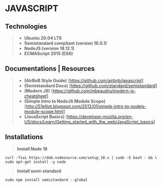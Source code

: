 # JAVASCRIPT

## Technologies

>* **Ubuntu 20.04 LTS**
>* **Semistandard compliant (version 16.0.1)**
>* **NodeJS (version 18.12.1)**
>* **ECMAScript 2015 (ES6)**

## Documentations | Resources

>* **(AirBnB Style Guide)** [https://github.com/airbnb/javascript]
>* **(Semistandard Docs)** [https://github.com/standard/semistandard]
>* **(Modern JS)** [https://github.com/mbeaudru/modern-js-cheatsheet]
>* **(Simple Intro to NodeJS Module Scope)** [http://51elliot.blogspot.com/2012/01/simple-intro-to-nodejs-module-scope.html]
>* **(JavaScript Basics)** [https://developer.mozilla.org/en-US/docs/Learn/Getting_started_with_the_web/JavaScript_basics]

## Installations

>**Install Node 18**

    curl -fssL https://deb.nodesource.com/setup_18.x | sudo -E bash - && \  
    sudo apt-get install -y node


>**Install semi-standard**

    sudo npm install semistandard --global

